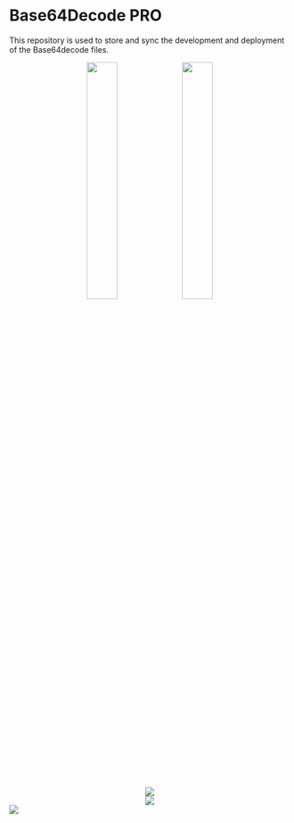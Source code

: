 # Base64Decode PRO
This repository is used to store and sync the development and deployment of the Base64decode files. 


<p align="center">
     <img width="33%" src="https://i.stack.imgur.com/RJj4x.png">
    <img width="33%" src="https://i.stack.imgur.com/RJj4x.png">
</p>
<div align="center">
    <img src="https://i.stack.imgur.com/RJj4x.png">
   
</div>
<div align="center">
    <img src="https://i.stack.imgur.com/RJj4x.png">
  
</div>
  <img align="center" src="https://i.stack.imgur.com/RJj4x.png">
